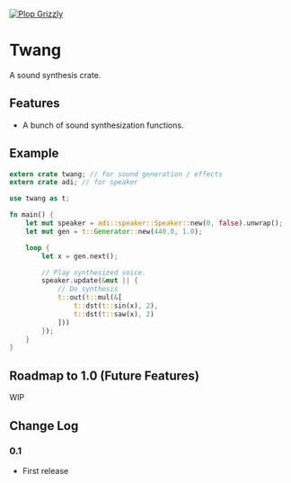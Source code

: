 [![Plop Grizzly](https://plopgrizzly.com/images/logo-bar.png)](https://plopgrizzly.com)

# Twang
A sound synthesis crate.

## Features
* A bunch of sound synthesization functions.

## Example
```rust
extern crate twang; // for sound generation / effects
extern crate adi; // for speaker

use twang as t;

fn main() {
	let mut speaker = adi::speaker::Speaker::new(0, false).unwrap();
	let mut gen = t::Generator::new(440.0, 1.0);

	loop {
		let x = gen.next();

		// Play synthesized voice.
		speaker.update(&mut || {
			// Do synthesis
			t::out(t::mul(&[
				t::dst(t::sin(x), 2),
				t::dst(t::saw(x), 2)
			]))
		});
	}
}
```

## Roadmap to 1.0 (Future Features)
WIP

## Change Log
### 0.1
* First release
